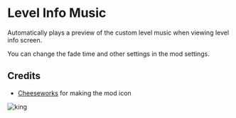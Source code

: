 # Level Info Music
Automatically plays a preview of the custom level music when viewing level info screen.

<cy>You can change the fade time and other settings in the mod settings.</c>

## Credits
- [Cheeseworks](user:6408873) for making the mod icon

![king](arcticwoof.twitch_interactive/king.png)